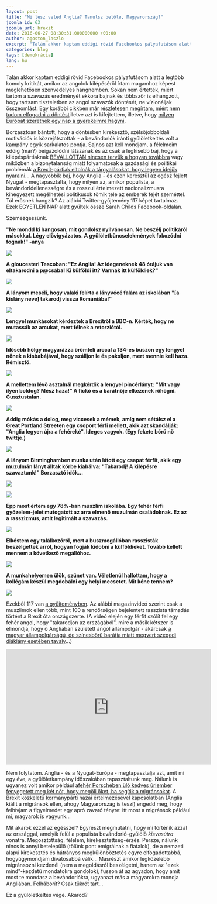```yaml
---
layout: post
title: "Mi lesz veled Anglia? Tanulsz belőle, Magyarország?"
joomla_id: 63
joomla_url: brexit
date: 2016-06-27 08:30:31.000000000 +00:00
author: agoston_laszlo
excerpt: "Talán akkor kaptam eddigi rövid Facebookos pályafutásom alatt a legtöbb komoly kritikát, amikor az angolok kilépéséről írtam magamhoz képest meglehetősen szenvedélyes hangnemben. Sokan nem értették, miért tartom a szavazás eredményét ekkora bajnak és többször is elhangzott, hogy tartsam tiszteletben az angol szavazók döntését, ne vízionáljak összeomlást."
categories: blog
tags: [demokrácia]
lang: hu
---
```

Talán akkor kaptam eddigi rövid Facebookos pályafutásom alatt a legtöbb komoly kritikát, amikor az angolok kilépéséről írtam magamhoz képest meglehetősen szenvedélyes hangnemben. Sokan nem értették, miért tartom a szavazás eredményét ekkora bajnak és többször is elhangzott, hogy tartsam tiszteletben az angol szavazók döntését, ne vízionáljak összeomlást. Egy korábbi cikkben már [részletesen megírtam, miért nem tudom elfogadni a döntést</a>illetve azt is kifejtettem](http://agostonlaszlo.hu/hu/blog/61-miert-nem-tudom-elfogadni-az-angol-dontest), illetve, hogy [milyen Európát szeretnék egy nap a gyerekeimre hagyni](http://agostonlaszlo.hu/hu/blog/60-tortenelmi-idokben-tortenelmi-a-felelosseged-is).

Borzasztóan bántott, hogy a döntésben kirekesztő, szélsőjobboldali motivációk is közrejátszottak - a bevándorlók iránti gyűlöletkeltés volt a kampány egyik sarkalatos pontja. Sajnos azt kell mondjam, a félelmeim eddig (már?) beigazolódni látszanak és az csak a legkisebb baj, hogy a kilépéspártiaknak [BEVALLOTTAN nincsen tervük a hogyan továbbra](http://www.independent.co.uk/news/uk/politics/brexit-eu-referendum-campaigners-there-is-no-plan-next-pm-tory-leadership-contest-a7104711.html) vagy miközben a bizonytalanság miatt folyamatosak a gazdasági és poiltikai problémák [a Brexit-pártiak eltolnák a tárgyalásokat, hogy legyen idejük nyaralni](http://index.hu/kulfold/2016/06/27/a_brexit-partiak_eltolnak_a_targyalasokat_hogy_legyen_idejuk_nyaralni/)...
A nagyobbik baj, hogy Anglia - és ezen keresztül az egész fejlett Nyugat - megtapasztalta, hogy milyen az, amikor populista, a bevándorlóellenességre és a rosszul értelmezett nacionalizmusra kihegyezett megélhetési politikusok tömik tele az emberek fejét szeméttel. Túl erősnek hangzik? Az alábbi Twitter-gyűjtemény 117 képet tartalmaz. Ezek EGYETLEN NAP alatt gyűltek össze Sarah Childs Facebook-oldalán.


Szemezgessünk.

**"Ne mondd ki hangosan, mit gondolsz nyilvánosan. Ne beszélj politikáról másokkal. Légy elővigyázatos. A gyűlöletbűncselekmények fokozódni fognak!" -anya**

![]({{site.baseurl}}/images/twitter1.JPG)

**A gloucesteri Tescoban: "Ez Anglia! Az idegeneknek 48 órájuk van eltakarodni a p@csába! Ki külföldi itt? Vannak itt külföldiek?"**

![]({{site.baseurl}}/images/twitter2.JPG)

**A lányom meséli, hogy valaki felírta a lányvécé falára az iskolában "[a kislány neve] takarodj vissza Romániába!"**

![]({{site.baseurl}}/images/twitter3.JPG)

**Lengyel munkásokat kérdeztek a Brexitről a BBC-n. Kérték, hogy ne mutassák az arcukat, mert félnek a retorziótól.**

![]({{site.baseurl}}/images/twitter4.JPG)

**Idősebb hölgy magyarázza örömteli arccal a 134-es buszon egy lengyel nőnek a kisbabájával, hogy szálljon le és pakoljon, mert mennie kell haza. Rémisztő.**

![]({{site.baseurl}}/images/twitter5.JPG)

**A mellettem lévő asztalnál megkérdik a lengyel pincérlányt: "Mit vagy ilyen boldog? Mész haza!" A fickó és a barátnője elkezenek röhögni. Gusztustalan.**

![]({{site.baseurl}}/images/twitter6.JPG)

**Addig mókás a dolog, meg viccesek a mémek, amíg nem sétálsz el a Great Portland Streeten egy csoport férfi mellett, akik azt skandálják: "Anglia legyen újra a fehéreké". Ideges vagyok. (Egy fekete bőrű nő twittje.)**

![]({{site.baseurl}}/images/twitter7.JPG)

**A lányom Birminghamben munka után látott egy csapat férfit, akik egy muzulmán lányt álltak körbe kiabálva: "Takarodj! A kilépésre szavaztunk!" Borzasztó idők...**

![]({{site.baseurl}}/images/twitter8.JPG)

![]({{site.baseurl}}/images/twitter9.JPG)

**Épp most értem egy 78%-ban muszlim iskolába. Egy fehér férfi győzelem-jelet mutogatott az arra elmenő muzulmán családoknak. Ez az a rasszizmus, amit legitimált a szavazás.**

![]({{site.baseurl}}/images/twitter10.JPG)

**Elkéstem egy találkozóról, mert a buszmegállóban rasszisták beszélgettek arról, hogyan fogják kidobni a külföldieket. Tovább kellett mennem a következő megállóhoz.**

![]({{site.baseurl}}/images/twitter11.JPG)

**A munkahelyemen ülök, szünet van. Véletlenül hallottam, hogy a kollégám készül megdobálni egy helyi mecsetet. Mit kéne tennem?**

![]({{site.baseurl}}/images/twitter1.JPG)

Ezekből 117 van [a gyűjteményben](https://www.facebook.com/sarah.leblanc.718/media_set?set=a.10101369198638985&amp;type=3&amp;pnref=story). Az alábbi magazinvideó szerint csak a muszlimok ellen több, mint 100 a rendőrségen bejelentett rasszista támadás történt a Brexit óta országszerte. (A videó elején egy férfit szólít fel egy fehér angol, hogy "takarodjon az országából", mire a másik kétszer is elmondja, hogy ő Angliában született angol állampolgár - akárcsak [a magyar állampolgárságú, de színesbőrű barátja miatt megvert szegedi diáklány esetében tavaly](http://24.hu/belfold/2015/07/21/lemezt-ultettek-a-szegeden-megvert-lany-arcaba/)...)

<iframe src="https://www.facebook.com/plugins/video.php?href=https%3A%2F%2Fwww.facebook.com%2Fajplusenglish%2Fvideos%2F752336008241242%2F&show_text=0&width=560" width="560" height="315" style="border:none;overflow:hidden" scrolling="no" frameborder="0" allowTransparency="true" allowFullScreen="true"></iframe>

Nem folytatom. Anglia - és a Nyugat-Európa - megtapasztalja azt, amit mi egy éve, a gyűlöletkampány időszakában tapasztaltunk meg. Nálunk is ugyanez volt amikor például a[fehér Porschében ülő kedves úriember fenyegetett meg két nőt, hogy megöli őket, ha segítik a migránsokat](http://24.hu/kozelet/2015/09/05/segitesz-egy-menekult-csaladot-megollek/). A Brexit közkeletű kormánypárti hazai értelmezésével kapcsolatban (Anglia kiállt a migránsok ellen, ahogy Magyarország is teszi) engedd meg, hogy felhívjam a figyelmedet egy apró zavaró tényre: itt most a migránsok például mi, magyarok is vagyunk...

Mit akarok ezzel az egésszel? Egyrészt megmutatni, hogy mi történik azzal az országgal, amelyik felül a populista bevándorló-gyűlölő _kisvasútra_ vonatra. Megosztottság, félelem, kirekesztettség-érzés. Persze, nálunk nincs is annyi betelepülő (tőlünk pont emigrálnak a fiatalok), de a nemzeti alapú kirekesztés és hátrányos megkülönböztetés egyre elfogadottabbá, hogyúgymondjam divatosabbá válik... Másrészt amikor legközelebb migránsozni kezdenél (nem a megoldásról beszélgetni, hanem az "ezek mind"-kezdetű mondatokra gondolok), fusson át az agyadon, hogy amit most te mondasz a bevándorlókra, ugyanazt más a magyarokra mondja Angliában. Felháborít? Csak tükröt tart...

Ez a gyűlöletkeltés vége. Akarod?
